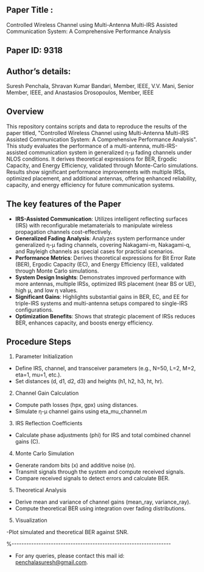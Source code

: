 ## Paper Title :
 Controlled Wireless Channel using Multi-Antenna Multi-IRS Assisted Communication System: A Comprehensive Performance Analysis

## Paper ID: 9318

## Author’s details:

 Suresh Penchala, Shravan Kumar Bandari, Member, IEEE, V.V. Mani, Senior Member, IEEE, and Anastasios Drosopoulos, Member, IEEE


## Overview 

This repository contains scripts and data to reproduce the results of the paper titled, "Controlled Wireless Channel using Multi-Antenna Multi-IRS Assisted Communication System: A Comprehensive Performance Analysis". This study evaluates the performance of a multi-antenna, multi-IRS-assisted communication system in generalized η-μ fading channels under NLOS conditions. It derives theoretical expressions for BER, Ergodic Capacity, and Energy Efficiency, validated through Monte-Carlo simulations. Results show significant performance improvements with multiple IRSs, optimized placement, and additional antennas, offering enhanced reliability, capacity, and energy efficiency for future communication systems.


## The key features of the Paper

- **IRS-Assisted Communication**: Utilizes intelligent reflecting surfaces (IRS) with reconfigurable metamaterials to manipulate wireless propagation channels cost-effectively.
- **Generalized Fading Analysis**: Analyzes system performance under generalized η-μ fading channels, covering Nakagami-m, Nakagami-q, and Rayleigh channels as special cases for practical scenarios.
- **Performance Metrics**: Derives theoretical expressions for Bit Error Rate (BER), Ergodic Capacity (EC), and Energy Efficiency (EE), validated through Monte Carlo simulations.
- **System Design Insights**: Demonstrates improved performance with more antennas, multiple IRSs, optimized IRS placement (near BS or UE), high μ, and low η values.
- **Significant Gains**: Highlights substantial gains in BER, EC, and EE for triple-IRS systems and multi-antenna setups compared to single-IRS configurations.
- **Optimization Benefits**: Shows that strategic placement of IRSs reduces BER, enhances capacity, and boosts energy efficiency.

## Procedure Steps

 1. Parameter Initialization

- Define IRS, channel, and transceiver parameters (e.g., N=50, L=2, M=2, eta=1, mu=1, etc.).
- Set distances (d, d1, d2, d3) and heights (h1, h2, h3, ht, hr).

 2. Channel Gain Calculation

- Compute path losses (hpx, gpx) using distances.
- Simulate η-μ channel gains using eta_mu_channel.m

 3. IRS Reflection Coefficients

- Calculate phase adjustments (phi) for IRS and total combined channel gains (C).

 4. Monte Carlo Simulation

- Generate random bits (x) and additive noise (n).
- Transmit signals through the system and compute received signals.
- Compare received signals to detect errors and calculate BER.

 5. Theoretical Analysis

- Derive mean and variance of channel gains (mean_ray, variance_ray).
- Compute theoretical BER using integration over fading distributions.

 5. Visualization

-Plot simulated and theoretical BER against SNR.

%-----------------------------------------------------------------

- For any queries, please contact this mail id: penchalasuresh@gmail.com.
